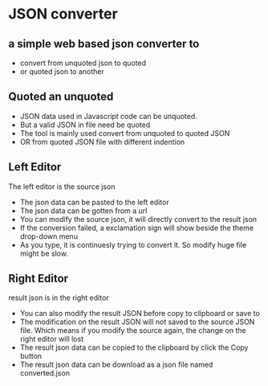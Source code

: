 # JSON converter

## a simple web based json converter to

* convert from unquoted json to quoted
* or quoted json to another

## Quoted an unquoted

* JSON data used in Javascript code can be unquoted.
* But a valid JSON in file need be quoted
* The tool is mainly used convert from unquoted to quoted JSON
* OR from quoted JSON file with different indention

## Left Editor

The left editor is the source json
                
* The json data can be pasted to the left editor</ol>
* The json data can be gotten from a url</ol>
* You can modify the source json, it will directly convert to the result json
* If the conversion failed, a exclamation sign will show beside the theme drop-down menu
* As you type, it is continuesly trying to convert it. So modify huge file might be slow. 

## Right Editor  

result json is in the right editor


* You can also modify the result JSON before copy to clipboard or save to 
* The modification on the result JSON will not saved to the source JSON file. Which means if you modify the source again, the change on the right editor will lost
* The result json data can be copied to the clipboard by click the Copy button
* The result json data can be download as a json file named converted.json
